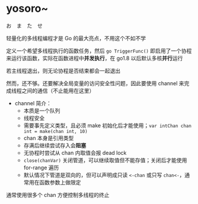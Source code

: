 # yosoro~

お　ま　た　せ

轻量化的多线程编程才是 Go 的最大亮点，不用这个不如不学

定义一个希望多线程执行的函数任务，然后 `go TriggerFunc()` 即启用了一个协程来运行该函数，实际在函数进程中**并发执行**，在 go1.8 以后默认多核**并行**运行

若主线程退出，则无论协程是否结束都会一起退出

然而，还不够。还要解决全局变量的访问安全性问题，因此要使用 channel 来完成线程之间的通信（不止能用在这里）

- channel 简介：
    - 本质是一个队列
    - 线程安全
    - 需要事先定义类型，且必须 make 初始化后才能使用；`var intChan chan int = make(chan int, 10)`
    - chan 本身是引用类型
    - 存满后继续尝试存入会**阻塞**
    - 无协程时尝试从 chan 内取值会报 dead lock
    - `close(chanVar)` 关闭管道，可以继续取值但不能存值；关闭后才能使用 for-range 遍历
    - 默认情况下管道是双向的，但可以声明成只读 `<-chan` 或只写 `chan<-`，通常用在函数参数上做限定

通常使用很多个 chan 方便控制多线程的终止
